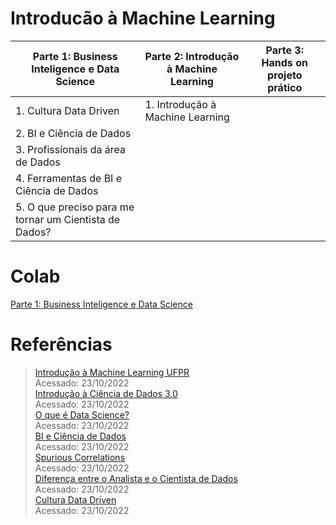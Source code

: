 # Introducão à Machine Learning
Parte 1: Business Inteligence e Data Science  |  Parte 2: Introdução à Machine Learning  |  Parte 3: Hands on projeto prático  |
| --------------- | --------------- | --------------- |
| 1. Cultura Data Driven | 1. Introdução à Machine Learning  | |
| 2. BI e Ciência de Dados |  |  |
| 3. Profissionais da área de Dados |  |  |
| 4. Ferramentas de BI e Ciência de Dados|  |  |
| 5. O que preciso para me tornar um Cientista de Dados? | | |

# Colab
[Parte 1: Business Inteligence e Data Science](https://colab.research.google.com/drive/1-134M9M_x6ibhWHg2XtVanxgR2UVGSJJ#scrollTo=BuM-ndFWXyya)  

# Referências
> [Introdução à Machine Learning UFPR](https://www.inf.ufpr.br/menotti/ci171-182/slides/ci171-intro.pdf)  
> Acessado: 23/10/2022  
[Introdução à Ciência de Dados 3.0](https://www.datascienceacademy.com.br/cursosgratuitos)  
> Acessado: 23/10/2022  
[O que é Data Science?](https://www.youtube.com/watch?v=5b9Z8toVaAU)  
> Acessado: 23/10/2022  
> [BI e Ciência de Dados](https://www.datascienceacademy.com.br/course/design-e-implementacao-de-data-warehouses)  
> Acessado: 23/10/2022  
> [Spurious Correlations](https://tylervigen.com/spurious-correlations)  
> Acessado: 23/10/2022  
> [Diferença entre o Analista e o Cientista de Dados](https://blog.dsacademy.com.br/qual-a-diferenca-entre-o-analista-de-bi-e-o-cientista-de-dados/)  
> Acessado: 23/10/2022  
> [Cultura Data Driven](https://www.csacademy.com.br/cultura-data-driven)  
> Acessado: 23/10/2022
